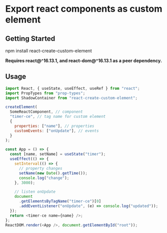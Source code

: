 # Export react components as custom element

## Getting Started

npm install react-create-custom-element

**Requires react@^16.13.1, and react-dom@^16.13.1 as a peer dependency.**

## Usage

```javascript
import React, { useState, useEffect, useRef } from "react";
import PropTypes from "prop-types";
import ShadowContainer from "react-create-custom-element";

createElement(
  SomeReactComponent, // component
  "timer-ce", // tag name for custom element
  {
    properties: ["name"], // properties
    customEvents: ["onUpdate"], // events
  }
);

const App = () => {
  const [name, setName] = useState("timer");
  useEffect(() => {
    setInterval(() => {
      // property changes
      setName(new Date().getTime());
      console.log("change");
    }, 3000);

    // listen onUpdate
    document
      .getElementsByTagName("timer-ce")[0]
      .addEventListener("onUpdate", (e) => console.log("updated"));
  });
  return <timer-ce name={name} />;
};
ReactDOM.render(<App />, document.getElementById("root"));
```
